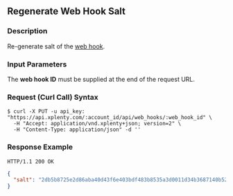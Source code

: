## Regenerate Web Hook Salt

### Description
Re-generate salt of the [web hook](https://github.com/xplenty/xplenty-api-doc-v2/blob/master/resources/web-hook.md).

### Input Parameters
The **web hook ID** must be supplied at the end of the request URL.

### Request (Curl Call) Syntax
```shell
$ curl -X PUT -u api_key: "https://api.xplenty.com/:account_id/api/web_hooks/:web_hook_id" \
  -H "Accept: application/vnd.xplenty+json; version=2" \
  -H "Content-Type: application/json" -d ''
```

### Response Example
```HTTP
HTTP/1.1 200 OK
```

```json
{
  "salt": "2db5b8725e2d86aba40d43f6e403bdf483b8535a3d0011d34b3687140b52bc8c"
}
```
